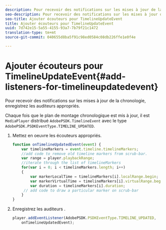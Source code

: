 ```yaml
---
description: Pour recevoir des notifications sur les mises à jour de la chronologie, enregistrez les auditeurs  appropriés.
seo-description: Pour recevoir des notifications sur les mises à jour de la chronologie, enregistrez les auditeurs  appropriés.
seo-title: Ajouter écouteurs pour TimelineUpdateEvent
title: Ajouter écouteurs pour TimelineUpdateEvent
uuid: 7d742e15-5a55-4155-93a7-7b79f21c1472
translation-type: tm+mt
source-git-commit: 040655d8ba5f91c98ed0584c08db226ffe1e0f4e

---
```



# Ajouter écouteurs pour TimelineUpdateEvent{#add-listeners-for-timelineupdatedevent}

Pour recevoir des notifications sur les mises à jour de la chronologie, enregistrez les auditeurs  appropriés.

Chaque fois que le plan de montage chronologique est mis à jour, il est `MediaPlayer` distribué `AdobePSDK.TimelineEvent` avec le type `AdobePSDK.PSDKEventType.TIMELINE_UPDATED`.
1. Mettez en oeuvre les écouteurs appropriés.

   ```js
   function onTimelineUpdatedEvent(event) { 
       var timelineMarkers = event.timeline.timelineMarkers; 
       //add code to remove old timeline markers from scrub-bar. 
       var range = player.playbackRange; 
       //iterate through the list of timelineMarkers 
       for(var i = 0; i < timelineMarkers.length; i++) 
       { 
           var markerLocalTime = timelineMarkers[i].localRange.begin; 
           var markerVirtualTime = timelineMarkers[i].virtualRange.begin; 
           var duration = timelineMarkers[i].duration; 
        // add code to draw a particular marker on scrub-bar 
       }      
   }
   ```

1. Enregistrez les auditeurs .

   ```js
   player.addEventListener(AdobePSDK.PSDKEventType.TIMELINE_UPDATED,  
       onTimelineUpdatedEvent);
   ```

